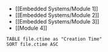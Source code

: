 - [[Embedded Systems/Module 1]]
- [[Embedded Systems/Module 2]]
- [[Embedded Systems/Module 3]]
- [[Module 4]]

```dataview
TABLE file.ctime as "Creation Time" 
SORT file.ctime ASC
```




